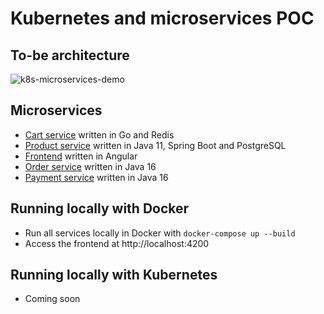 # Kubernetes and microservices POC

## To-be architecture
![k8s-microservices-demo](https://user-images.githubusercontent.com/9336586/115996458-ba686700-a5b5-11eb-9fb4-0e0ae109906f.png)

## Microservices
* [Cart service](./cart/) written in Go and Redis
* [Product service](./product/) written in Java 11, Spring Boot and PostgreSQL
* [Frontend](./frontend/) written in Angular
* [Order service](./order) written in Java 16
* [Payment service](./payment) written in Java 16

## Running locally with Docker
* Run all services locally in Docker with `docker-compose up --build`
* Access the frontend at http://localhost:4200

## Running locally with Kubernetes
* Coming soon
